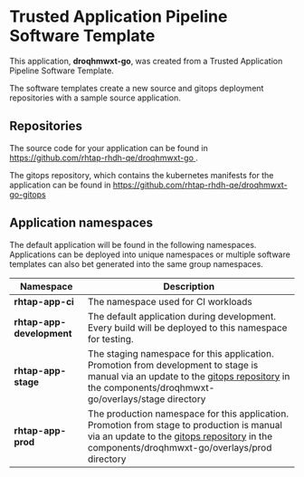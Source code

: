 # Trusted Application Pipeline Software Template

This application, **droqhmwxt-go**, was created from a Trusted Application Pipeline Software Template.

The software templates create a new source and gitops deployment repositories with a sample source application. 

## Repositories

The source code for your application can be found in [https://github.com/rhtap-rhdh-qe/droqhmwxt-go ](https://github.com/rhtap-rhdh-qe/droqhmwxt-go ).
 
The gitops repository, which contains the kubernetes manifests for the application can be found in 
[https://github.com/rhtap-rhdh-qe/droqhmwxt-go-gitops ](https://github.com/rhtap-rhdh-qe/droqhmwxt-go-gitops ) 

## Application namespaces 

The default application will be found in the following namespaces. Applications can be deployed into unique namespaces or multiple software templates can also bet generated into the same group namespaces.  

|  Namespace   |  Description   |  
| -------- | -------- |
| **rhtap-app-ci** | The namespace used for CI workloads |
| **rhtap-app-development** | The default application during development. Every build will be deployed to this namespace for testing. |
| **rhtap-app-stage** | The staging namespace for this application. Promotion from development to stage is manual via an update to the [gitops repository](https://github.com/rhtap-rhdh-qe/droqhmwxt-go-gitops ) in the components/droqhmwxt-go/overlays/stage directory |
| **rhtap-app-prod** | The production namespace for this application. Promotion from stage to production is manual via an update to the [gitops repository](https://github.com/rhtap-rhdh-qe/droqhmwxt-go-gitops ) in the components/droqhmwxt-go/overlays/prod directory |